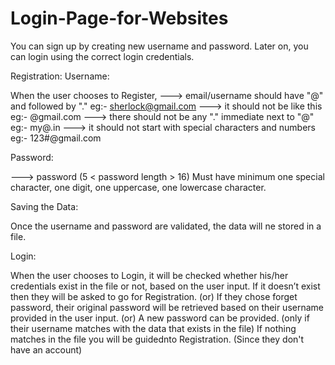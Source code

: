 # Login-Page-for-Websites
You can sign up by creating new username and password. Later on, you can login using the correct login credentials.

Registration:
Username:

When the user chooses to Register,
---> email/username should have "@" and followed by "."
      eg:- sherlock@gmail.com
---> it should not be like this 
       eg:- @gmail.com
---> there should not be any "." immediate next to "@"
       eg:- my@.in
---> it should not start with special characters and numbers
       eg:- 123#@gmail.com

Password: 

---> password (5 < password length > 16)
     Must have minimum one special character,
     one digit,
     one uppercase, 
     one lowercase character. 

Saving the Data:

Once the username and password are validated, the data will ne stored in a file.

Login:

When the user chooses to Login, it will be checked whether his/her credentials exist in the file or not, based on the user input. 
If it doesn’t exist then they will be asked to go for Registration. (or) 
If they chose forget password, their original password will be retrieved based on their username provided in the user input. (or)
A new password can be provided. 
(only if their username matches with the data that exists in the file)
If nothing matches in the file you will be guidednto Registration.
(Since they don't have an account)
